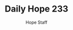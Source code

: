 ---
image: /assets/img/daily-hope-default-artwork.png
title: Daily Hope 233
number: 233
categories:
  - Daily Hope
author: Hope Staff
notes: Daily Hope 233
embed: >-
  <iframe style="border-radius:12px" src="https://open.spotify.com/embed/episode/6CPEEd537Ss5eYpGhz9y0M?utm_source=generator" width="100%" height="352" frameBorder="0" allowfullscreen="" allow="autoplay; clipboard-write; encrypted-media; fullscreen; picture-in-picture" loading="lazy"></iframe>
---